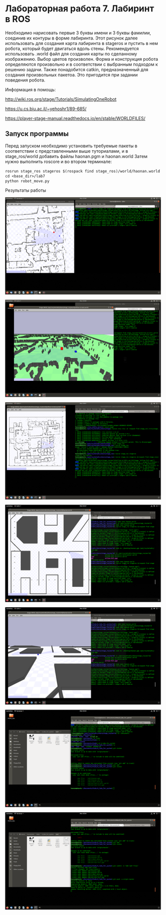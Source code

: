 # Лабораторная работа 7. Лабиринт в ROS

Необходимо нарисовать первые 3 буквы имени и 3 буквы фамилии, соединив их контуры в форме лабиринта. 
Этот рисунок далее использовать для создания карта лабиринта в stageros и пустить в нем робота, который будет двигаться вдоль стены.
Рекомендуется использовать .world файл для создания карты по сделанному изображению.
Выбор цветов произволен. Форма и конструкция робота определяются произвольно и в соответствии с выбранным подходом к решению задачи.
Также понадобится catkin, предназначенный для создания произвольных пакетоа. Это пригодится при задании поведения робота.

Информация в помощь: 

http://wiki.ros.org/stage/Tutorials/SimulatingOneRobot 

https://u.cs.biu.ac.il/~yehoshr1/89-685/ 

https://player-stage-manual.readthedocs.io/en/stable/WORLDFILES/

## Запуск программы

Перед запуском необходимо установить требуемые пакеты в соответствии с представленными выше туториалами, и в stage_ros/world добавить файлы haonan.pgm и haonan.world
Затем нужно выполнить roscore и во втором терминале:
```
rosrun stage_ros stageros $(rospack find stage_ros)/world/haonan.world
cd <base_dir>/lab7
python robot_move.py
```


Результаты работы

![01](https://raw.githubusercontent.com/Nelson789/4_labs_for_system/master/lab7/Screenshot%20from%202020-06-22%2003-48-39.png)

![02](https://raw.githubusercontent.com/Nelson789/4_labs_for_system/master/lab7/Screenshot%20from%202020-06-22%2003-49-47.png)

![03](https://raw.githubusercontent.com/Nelson789/4_labs_for_system/master/lab7/Screenshot%20from%202020-06-22%2004-01-26.png)

![04](https://raw.githubusercontent.com/Nelson789/4_labs_for_system/master/lab7/Screenshot%20from%202020-06-22%2005-27-24.png)

![05](https://raw.githubusercontent.com/Nelson789/4_labs_for_system/master/lab7/Screenshot%20from%202020-06-22%2005-28-01.png)

![06](https://raw.githubusercontent.com/Nelson789/4_labs_for_system/master/lab7/Screenshot%20from%202020-06-22%2005-33-57.png)

![07](https://raw.githubusercontent.com/Nelson789/4_labs_for_system/master/lab7/Screenshot%20from%202020-06-22%2005-34-33.png)
